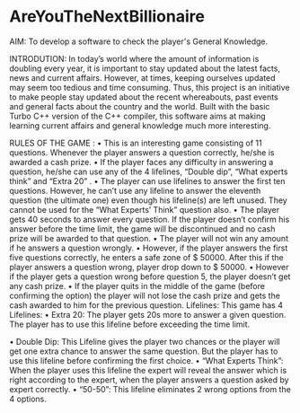 # AreYouTheNextBillionaire
AIM:
To develop a software to check the player's General Knowledge.

INTRODUTION:
  In today’s world where the amount of information is doubling every year, it is important to stay updated about the latest facts, news and current affairs. However, at times, keeping ourselves updated may seem too tedious and time consuming. Thus, this project is an initiative to make people stay updated about the recent whereabouts, past events and general facts about the country and the world. Built with the basic Turbo C++ version of the C++ compiler, this software aims at making learning current affairs and general knowledge much more interesting.
 
RULES OF THE GAME : 
•	This is an interesting game consisting of 11 questions. Whenever the player answers a question correctly, he/she is awarded a cash prize.
•	If the player faces any difficulty in answering a question, he/she can use any of the 4 lifelines, “Double dip”, “What experts think” and “Extra 20” .
•	The player can use lifelines to answer the first ten questions. However, he can’t use any lifeline to answer the eleventh question (the ultimate one) even though his lifeline(s) are left unused. They cannot be used for the “What Experts’ Think” question also.
•	The player gets 40 seconds to answer every question. If the player doesn’t confirm his answer before the time limit, the game will be discontinued and no cash prize will be awarded to that question.
•	The player will not win any amount if he answers a question wrongly.
•	However, if the player answers the first five questions correctly, he enters a safe zone of $ 50000.  After this if the player answers a question wrong, player drop down to $ 50000.
•	However if the player gets a question wrong before question 5, the player doesn’t get any cash prize.
•	If the player quits in the middle of the game (before confirming the option) the player will not lose the cash prize and gets the cash awarded to him for the previous question.
Lifelines:
This game has 4 Lifelines:
•	Extra 20:
The player gets 20s more to answer a given question. The player has to use this lifeline before exceeding the time limit.

•	Double Dip:
   This Lifeline gives the player two chances or the player  will get one extra chance to answer the same question. But the player has to use this lifeline before confirming the first choice.
•	“What Experts Think”:
  When the player uses this lifeline the expert will reveal the answer which is right according to the expert, when the player answers a question asked by expert correctly.
•	“50-50”:
    This lifeline eliminates 2 wrong options from the 4 options.
